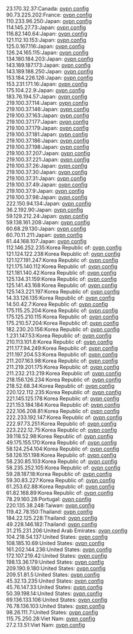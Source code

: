 23.170.32.37:Canada: [ovpn config](vpn/23_170_32_37.ovpn)  
90.73.225.202:France: [ovpn config](vpn/90_73_225_202.ovpn)  
110.233.96.250:Japan: [ovpn config](vpn/110_233_96_250.ovpn)  
114.145.27.73:Japan: [ovpn config](vpn/114_145_27_73.ovpn)  
116.82.140.64:Japan: [ovpn config](vpn/116_82_140_64.ovpn)  
121.112.10.153:Japan: [ovpn config](vpn/121_112_10_153.ovpn)  
125.0.167.116:Japan: [ovpn config](vpn/125_0_167_116.ovpn)  
126.24.165.115:Japan: [ovpn config](vpn/126_24_165_115.ovpn)  
134.180.184.203:Japan: [ovpn config](vpn/134_180_184_203.ovpn)  
143.189.187.173:Japan: [ovpn config](vpn/143_189_187_173.ovpn)  
143.189.188.250:Japan: [ovpn config](vpn/143_189_188_250.ovpn)  
153.184.226.126:Japan: [ovpn config](vpn/153_184_226_126.ovpn)  
153.231.171.16:Japan: [ovpn config](vpn/153_231_171_16.ovpn)  
175.104.22.9:Japan: [ovpn config](vpn/175_104_22_9.ovpn)  
183.76.194.57:Japan: [ovpn config](vpn/183_76_194_57.ovpn)  
219.100.37.114:Japan: [ovpn config](vpn/219_100_37_114.ovpn)  
219.100.37.146:Japan: [ovpn config](vpn/219_100_37_146.ovpn)  
219.100.37.163:Japan: [ovpn config](vpn/219_100_37_163.ovpn)  
219.100.37.177:Japan: [ovpn config](vpn/219_100_37_177.ovpn)  
219.100.37.179:Japan: [ovpn config](vpn/219_100_37_179.ovpn)  
219.100.37.181:Japan: [ovpn config](vpn/219_100_37_181.ovpn)  
219.100.37.186:Japan: [ovpn config](vpn/219_100_37_186.ovpn)  
219.100.37.198:Japan: [ovpn config](vpn/219_100_37_198.ovpn)  
219.100.37.207:Japan: [ovpn config](vpn/219_100_37_207.ovpn)  
219.100.37.221:Japan: [ovpn config](vpn/219_100_37_221.ovpn)  
219.100.37.26:Japan: [ovpn config](vpn/219_100_37_26.ovpn)  
219.100.37.30:Japan: [ovpn config](vpn/219_100_37_30.ovpn)  
219.100.37.31:Japan: [ovpn config](vpn/219_100_37_31.ovpn)  
219.100.37.49:Japan: [ovpn config](vpn/219_100_37_49.ovpn)  
219.100.37.9:Japan: [ovpn config](vpn/219_100_37_9.ovpn)  
219.100.37.98:Japan: [ovpn config](vpn/219_100_37_98.ovpn)  
222.150.94.134:Japan: [ovpn config](vpn/222_150_94_134.ovpn)  
36.2.192.90:Japan: [ovpn config](vpn/36_2_192_90.ovpn)  
59.129.212.24:Japan: [ovpn config](vpn/59_129_212_24.ovpn)  
59.138.161.208:Japan: [ovpn config](vpn/59_138_161_208.ovpn)  
60.68.29.130:Japan: [ovpn config](vpn/60_68_29_130.ovpn)  
60.70.11.211:Japan: [ovpn config](vpn/60_70_11_211.ovpn)  
61.44.168.107:Japan: [ovpn config](vpn/61_44_168_107.ovpn)  
112.146.252.235:Korea Republic of: [ovpn config](vpn/112_146_252_235.ovpn)  
121.124.122.238:Korea Republic of: [ovpn config](vpn/121_124_122_238.ovpn)  
121.127.191.247:Korea Republic of: [ovpn config](vpn/121_127_191_247.ovpn)  
121.175.140.112:Korea Republic of: [ovpn config](vpn/121_175_140_112.ovpn)  
121.181.140.42:Korea Republic of: [ovpn config](vpn/121_181_140_42.ovpn)  
125.134.31.159:Korea Republic of: [ovpn config](vpn/125_134_31_159.ovpn)  
125.141.43.168:Korea Republic of: [ovpn config](vpn/125_141_43_168.ovpn)  
125.143.221.197:Korea Republic of: [ovpn config](vpn/125_143_221_197.ovpn)  
14.33.126.135:Korea Republic of: [ovpn config](vpn/14_33_126_135.ovpn)  
14.50.42.7:Korea Republic of: [ovpn config](vpn/14_50_42_7.ovpn)  
175.115.25.204:Korea Republic of: [ovpn config](vpn/175_115_25_204.ovpn)  
175.125.210.115:Korea Republic of: [ovpn config](vpn/175_125_210_115.ovpn)  
175.210.57.204:Korea Republic of: [ovpn config](vpn/175_210_57_204.ovpn)  
182.230.20.156:Korea Republic of: [ovpn config](vpn/182_230_20_156.ovpn)  
1.231.147.53:Korea Republic of: [ovpn config](vpn/1_231_147_53.ovpn)  
210.113.101.8:Korea Republic of: [ovpn config](vpn/210_113_101_8.ovpn)  
211.177.94.249:Korea Republic of: [ovpn config](vpn/211_177_94_249.ovpn)  
211.197.204.53:Korea Republic of: [ovpn config](vpn/211_197_204_53.ovpn)  
211.207.163.98:Korea Republic of: [ovpn config](vpn/211_207_163_98.ovpn)  
211.219.201.175:Korea Republic of: [ovpn config](vpn/211_219_201_175.ovpn)  
211.232.213.219:Korea Republic of: [ovpn config](vpn/211_232_213_219.ovpn)  
218.156.126.234:Korea Republic of: [ovpn config](vpn/218_156_126_234.ovpn)  
218.52.68.34:Korea Republic of: [ovpn config](vpn/218_52_68_34.ovpn)  
220.122.112.235:Korea Republic of: [ovpn config](vpn/220_122_112_235.ovpn)  
221.145.125.178:Korea Republic of: [ovpn config](vpn/221_145_125_178.ovpn)  
221.153.184.184:Korea Republic of: [ovpn config](vpn/221_153_184_184.ovpn)  
222.106.208.81:Korea Republic of: [ovpn config](vpn/222_106_208_81.ovpn)  
222.233.192.147:Korea Republic of: [ovpn config](vpn/222_233_192_147.ovpn)  
222.97.73.251:Korea Republic of: [ovpn config](vpn/222_97_73_251.ovpn)  
223.222.12.75:Korea Republic of: [ovpn config](vpn/223_222_12_75.ovpn)  
39.118.52.98:Korea Republic of: [ovpn config](vpn/39_118_52_98.ovpn)  
49.175.155.170:Korea Republic of: [ovpn config](vpn/49_175_155_170.ovpn)  
58.124.254.104:Korea Republic of: [ovpn config](vpn/58_124_254_104.ovpn)  
58.126.151.198:Korea Republic of: [ovpn config](vpn/58_126_151_198.ovpn)  
58.230.85.103:Korea Republic of: [ovpn config](vpn/58_230_85_103.ovpn)  
58.235.252.105:Korea Republic of: [ovpn config](vpn/58_235_252_105.ovpn)  
59.28.187.18:Korea Republic of: [ovpn config](vpn/59_28_187_18.ovpn)  
59.30.83.227:Korea Republic of: [ovpn config](vpn/59_30_83_227.ovpn)  
61.253.62.88:Korea Republic of: [ovpn config](vpn/61_253_62_88.ovpn)  
61.82.168.89:Korea Republic of: [ovpn config](vpn/61_82_168_89.ovpn)  
78.29.160.28:Portugal: [ovpn config](vpn/78_29_160_28.ovpn)  
220.135.38.248:Taiwan: [ovpn config](vpn/220_135_38_248.ovpn)  
119.42.78.150:Thailand: [ovpn config](vpn/119_42_78_150.ovpn)  
184.22.125.228:Thailand: [ovpn config](vpn/184_22_125_228.ovpn)  
49.228.146.182:Thailand: [ovpn config](vpn/49_228_146_182.ovpn)  
31.215.231.206:United Arab Emirates: [ovpn config](vpn/31_215_231_206.ovpn)  
104.218.54.137:United States: [ovpn config](vpn/104_218_54_137.ovpn)  
108.185.10.69:United States: [ovpn config](vpn/108_185_10_69.ovpn)  
161.202.144.236:United States: [ovpn config](vpn/161_202_144_236.ovpn)  
172.107.219.42:United States: [ovpn config](vpn/172_107_219_42.ovpn)  
198.13.36.179:United States: [ovpn config](vpn/198_13_36_179.ovpn)  
209.190.9.180:United States: [ovpn config](vpn/209_190_9_180.ovpn)  
209.51.81.5:United States: [ovpn config](vpn/209_51_81_5.ovpn)  
45.32.13.235:United States: [ovpn config](vpn/45_32_13_235.ovpn)  
45.76.147.33:United States: [ovpn config](vpn/45_76_147_33.ovpn)  
50.39.198.14:United States: [ovpn config](vpn/50_39_198_14.ovpn)  
69.136.133.106:United States: [ovpn config](vpn/69_136_133_106.ovpn)  
76.78.136.103:United States: [ovpn config](vpn/76_78_136_103.ovpn)  
98.26.111.7:United States: [ovpn config](vpn/98_26_111_7.ovpn)  
115.75.250.28:Viet Nam: [ovpn config](vpn/115_75_250_28.ovpn)  
27.2.13.51:Viet Nam: [ovpn config](vpn/27_2_13_51.ovpn)  

